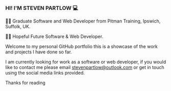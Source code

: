 ### HI! I'M STEVEN PARTLOW 💻

👨‍🎓 Graduate Software and Web Developer from Pitman Training, Ipswich, Suffolk, UK.

👨‍💻 Hopeful Future Software & Web Developer.

Welcome to my personal GitHub portfolio this is a showcase of the work and projects I have done so far. 

I am currently looking for work as a software or web developer, if you would like to contact me please email stevenpartlow@outlook.com or get in touch using the social media links provided.

Thanks for reading


<!--
**ProfSFrink/ProfSFrink** is a ✨ _special_ ✨ repository because its `README.md` (this file) appears on your GitHub profile.

Here are some ideas to get you started:

- 🔭 I’m currently working on ...
- 🌱 I’m currently learning ...
- 👯 I’m looking to collaborate on ...
- 🤔 I’m looking for help with ...
- 💬 Ask me about ...
- 📫 How to reach me: ...
- 😄 Pronouns: ...
- ⚡ Fun fact: ...
-->
